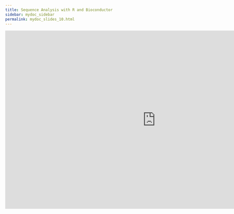 ```yaml
---
title: Sequence Analysis with R and Bioconductor
sidebar: mydoc_sidebar
permalink: mydoc_slides_10.html 
---
```


<iframe src="https://docs.google.com/presentation/d/1o6BITE9pj8ocmpcPBKoXbto-nz36UzLnd1tVLByKOlE/embed?start=false&loop=false&delayms=60000" frameborder="0" width="960" height="569" allowfullscreen="true" mozallowfullscreen="true" webkitallowfullscreen="true"></iframe>
